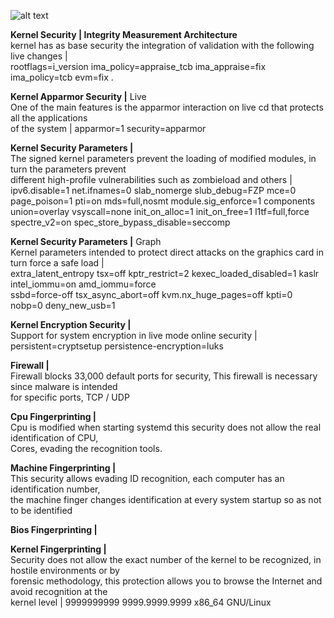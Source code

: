 ![alt text](https://raw.githubusercontent.com/jonathanvlan/zero/master/zZ.png)


<b>Kernel Security | Integrity Measurement Architecture </b><br>
kernel has as base security the integration of validation with
the following live changes | <br> rootflags=i_version ima_policy=appraise_tcb ima_appraise=fix ima_policy=tcb evm=fix .

<b>Kernel Apparmor Security |</b> Live<br>
One of the main features is the apparmor interaction on live cd that protects all the applications<br>
of the system | apparmor=1 security=apparmor

<b>Kernel Security Parameters | </b><br>
The signed kernel parameters prevent the loading of modified modules, in turn the parameters prevent<br>
different high-profile vulnerabilities such as zombieload and others | <br>
ipv6.disable=1 net.ifnames=0 slab_nomerge slub_debug=FZP mce=0 page_poison=1 pti=on mds=full,nosmt module.sig_enforce=1 components union=overlay vsyscall=none init_on_alloc=1 init_on_free=1 l1tf=full,force<br>
spectre_v2=on spec_store_bypass_disable=seccomp <br>

<b>Kernel Security Parameters |</b> Graph<br>
Kernel parameters intended to protect direct attacks on the graphics card in turn force a safe load |<br>
extra_latent_entropy tsx=off kptr_restrict=2 kexec_loaded_disabled=1 kaslr intel_iommu=on amd_iommu=force<br>
ssbd=force-off tsx_async_abort=off kvm.nx_huge_pages=off kpti=0 nobp=0 deny_new_usb=1

<b>Kernel Encryption Security | </b><br>
Support for system encryption in live mode online security | <br>
persistent=cryptsetup persistence-encryption=luks

<b>Firewall | </b><br>
Firewall blocks 33,000 default ports for security, This firewall is necessary since malware is intended<br>
for specific ports, TCP / UDP

<b>Cpu Fingerprinting | </b><br>
Cpu is modified when starting systemd this security does not allow the real identification of CPU,<br>
Cores, evading the recognition tools.

<b>Machine Fingerprinting | </b><br>
This security allows evading ID recognition, each computer has an identification number,<br>
the machine finger changes identification at every system startup so as not to be identified

<b>Bios Fingerprinting | </b><br>

<b>Kernel Fingerprinting | </b><br>
Security does not allow the exact number of the kernel to be recognized, in hostile environments or by <br>
forensic methodology, this protection allows you to browse the Internet and avoid recognition at the <br>
kernel level | 9999999999 9999.9999.9999 x86_64 GNU/Linux
